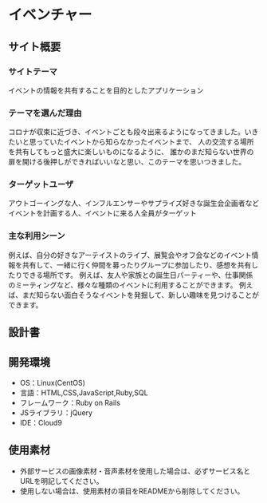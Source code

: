 # イベンチャー

## サイト概要
### サイトテーマ
イベントの情報を共有することを目的としたアプリケーション

### テーマを選んだ理由
コロナが収束に近づき、イベントごとも段々出来るようになってきました。いきたいと思っていたイベントから知らなかったイベントまで、
人の交流する場所を共有してもっと盛大に楽しいものになるように、
誰かのまだ知らない世界の扉を開ける後押しができればいいなと思い、このテーマを思いつきました。

### ターゲットユーザ
アウトゴーイングな人、インフルエンサーやサプライズ好きな誕生会企画者など
イベントを計画する人、イベントに来る人全員がターゲット

### 主な利用シーン
例えば、自分の好きなアーテイストのライブ、展覧会やオフ会などのイベント情報を共有して、一緒に行く仲間を募ったりグループに参加したり、感想を共有したりできる場所です。
例えば、友人や家族との誕生日パーティーや、仕事関係のミーティングなど、様々な種類のイベントに利用することができます。
例えば、まだ知らない面白そうなイベントを発掘して、新しい趣味を見つけることができます。

## 設計書


## 開発環境
- OS：Linux(CentOS)
- 言語：HTML,CSS,JavaScript,Ruby,SQL
- フレームワーク：Ruby on Rails
- JSライブラリ：jQuery
- IDE：Cloud9

## 使用素材
- 外部サービスの画像素材・音声素材を使用した場合は、必ずサービス名とURLを明記してください。
- 使用しない場合は、使用素材の項目をREADMEから削除してください。